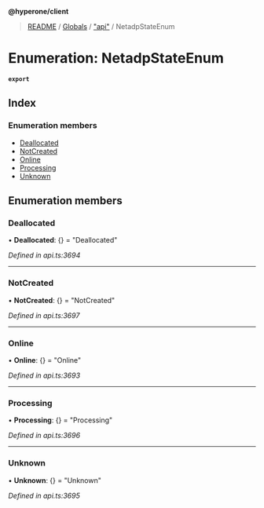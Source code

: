 **@hyperone/client**

> [README](../README.md) / [Globals](../globals.md) / ["api"](../modules/_api_.md) / NetadpStateEnum

# Enumeration: NetadpStateEnum

**`export`** 

## Index

### Enumeration members

* [Deallocated](_api_.netadpstateenum.md#deallocated)
* [NotCreated](_api_.netadpstateenum.md#notcreated)
* [Online](_api_.netadpstateenum.md#online)
* [Processing](_api_.netadpstateenum.md#processing)
* [Unknown](_api_.netadpstateenum.md#unknown)

## Enumeration members

### Deallocated

•  **Deallocated**: {} = "Deallocated"

*Defined in api.ts:3694*

___

### NotCreated

•  **NotCreated**: {} = "NotCreated"

*Defined in api.ts:3697*

___

### Online

•  **Online**: {} = "Online"

*Defined in api.ts:3693*

___

### Processing

•  **Processing**: {} = "Processing"

*Defined in api.ts:3696*

___

### Unknown

•  **Unknown**: {} = "Unknown"

*Defined in api.ts:3695*

